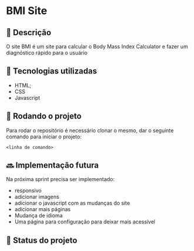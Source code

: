 # BMI Site

## :memo: Descrição
O site BMI é um site para calcular o Body Mass Index Calculator e fazer um diagnóstico rápido para o usuário

## :wrench: Tecnologias utilizadas
* HTML;
* CSS
* Javascript

## :rocket: Rodando o projeto
Para rodar o repositório é necessário clonar o mesmo, dar o seguinte comando para iniciar o projeto:
```
<linha de comando>
```

<linha de comando>

## :soon: Implementação futura
Na próxima sprint precisa ser implementado:
* responsivo
* adicionar imagens
* adicionar o javascript com as mudanças do site
* adicionar mais páginas
* Mudança de idioma
* Uma página para configuração para deixar mais acessível

## :dart: Status do projeto
